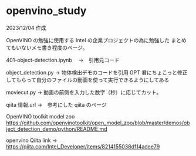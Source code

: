 # openvino_study

2023/12/04 作成

OpenVINO の勉強に使用する
Intel の企業プロジェクトの為に勉強した
まとめてもいないメモ書き程度のページ。

401-object-detection.ipynb 　->　引用元コード

object_detection.py -> 物体検出デモのコードを引用
GPT 君にちょこっと修正してもらって自分のファイルの動画を使って実行できるようにしてある

moviecut.py -> 動画の前側を入力した数字（秒）に応じてカット。

qiita 情報.url ->　参考にした qiita のページ

OpenVINO toolkit model zoo https://github.com/openvinotoolkit/open_model_zoo/blob/master/demos/object_detection_demo/python/README.md

openvino Qiita link -> https://qiita.com/Intel_Developer/items/8214155038df14adee79
